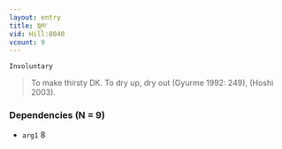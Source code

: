 ```yaml
---
layout: entry
title: སྐམ་
vid: Hill:0040
vcount: 9
---
```

`Involuntary` 
> To make thirsty DK\.
 To dry up, dry out (Gyurme 1992: 249), (Hoshi 2003)\.

### Dependencies (N = 9)
* `arg1` 8
